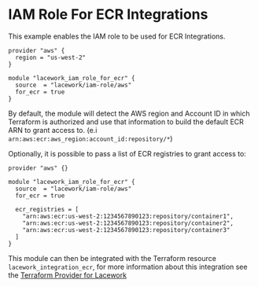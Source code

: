 # IAM Role For ECR Integrations
This example enables the IAM role to be used for ECR Integrations.

```hcl
provider "aws" {
  region = "us-west-2"
}

module "lacework_iam_role_for_ecr" {
  source  = "lacework/iam-role/aws"
  for_ecr = true
}
```

By default, the module will detect the AWS region and Account ID in which
Terraform is authorized and use that information to build the default ECR
ARN to grant access to. (e.i `arn:aws:ecr:aws_region:account_id:repository/*`)

Optionally, it is possible to pass a list of ECR registries to grant access to:
```hcl
provider "aws" {}

module "lacework_iam_role_for_ecr" {
  source  = "lacework/iam-role/aws"
  for_ecr = true

  ecr_registries = [
    "arn:aws:ecr:us-west-2:1234567890123:repository/container1",
    "arn:aws:ecr:us-west-2:1234567890123:repository/container2",
    "arn:aws:ecr:us-west-2:1234567890123:repository/container3"
  ]
}
```

This module can then be integrated with the Terraform resource `lacework_integration_ecr`, for more
information about this integration see the [Terraform Provider for Lacework](https://registry.terraform.io/providers/lacework/lacework/latest/docs/resources/integration_ecr)
